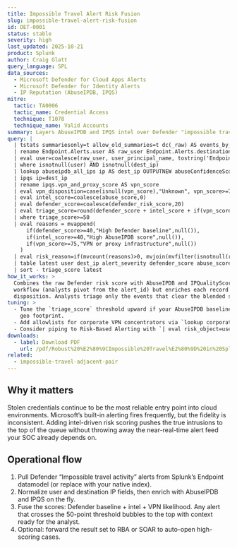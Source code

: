 ```yaml
---
title: Impossible Travel Alert Risk Fusion
slug: impossible-travel-alert-risk-fusion
id: DET-0001
status: stable
severity: high
last_updated: 2025-10-21
product: Splunk
author: Craig Glatt
query_language: SPL
data_sources:
  - Microsoft Defender for Cloud Apps Alerts
  - Microsoft Defender for Identity Alerts
  - IP Reputation (AbuseIPDB, IPQS)
mitre:
  tactic: TA0006
  tactic_name: Credential Access
  technique: T1078
  technique_name: Valid Accounts
summary: Layers AbuseIPDB and IPQS intel over Defender "impossible travel" alerts to prioritize the sign-ins most likely tied to stolen credentials.
query: |
  | tstats summariesonly=t allow_old_summaries=t dc(_raw) AS events_by_alert earliest(_time) AS earliest latest(_time) AS latest values(alert_type) AS alert_type values(alert_display_name) AS alert_display_name from datamodel=Endpoint.Endpoint_Alerts where nodename=Endpoint.Alerts ("alert_type"="Impossible travel activity" OR alert_display_name IN ("Impossible travel activity","Impossible travel"))
  | rename Endpoint.Alerts.user AS raw_user Endpoint.Alerts.destination_ip AS dest_ip Endpoint.Alerts.risk_score AS defender_risk_score Endpoint.Alerts.alert_severity AS alert_severity Endpoint.Alerts.alert_id AS alert_id
  | eval user=coalesce(raw_user, user_principal_name, tostring('Endpoint.Alerts'.userPrincipalName,""), tostring('Endpoint.Alerts'.user,""))
  | where isnotnull(user) AND isnotnull(dest_ip)
  | lookup abuseipdb_all_ips ip AS dest_ip OUTPUTNEW abuseConfidenceScore AS abuse_score
  | ipqs ip=dest_ip
  | rename ipqs.vpn_and_proxy_score AS vpn_score
  | eval vpn_disposition=case(isnull(vpn_score),"Unknown", vpn_score>=75,"Likely VPN/Proxy", true(),"Low VPN likelihood")
  | eval intel_score=coalesce(abuse_score,0)
  | eval defender_score=coalesce(defender_risk_score,20)
  | eval triage_score=round(defender_score + intel_score + if(vpn_score>=75,25,0),0)
  | where triage_score>=50
  | eval reasons = mvappend(
      if(defender_score>=40,"High Defender baseline",null()),
      if(intel_score>=40,"High AbuseIPDB score",null()),
      if(vpn_score>=75,"VPN or proxy infrastructure",null())
    )
  | eval risk_reason=if(mvcount(reasons)>0, mvjoin(mvfilter(isnotnull(reasons)),"; "), "Impossible travel with credible IP risk")
  | table latest user dest_ip alert_severity defender_score abuse_score vpn_score vpn_disposition triage_score alert_id risk_reason
  | sort - triage_score latest
how_it_works: >
  Combines the raw Defender risk score with AbuseIPDB and IPQualityScore telemetry. The search keeps the alert-centric
  workflow (analysts pivot from the alert_id) but enriches each record with IP reputation confidence and a VPN
  disposition. Analysts triage only the events that clear the blended score of 50.
tuning: >
  - Tune the `triage_score` threshold upward if your AbuseIPDB baseline is noisy; 60 is typical for customers with broad
    geo footprint.  
  - Add allowlists for corporate VPN concentrators via `lookup corporate_access_ips dest_ip OUTPUT disposition`.  
  - Consider piping to Risk-Based Alerting with `| eval risk_object=user, risk_score=triage_score`.
downloads:
  - label: Download PDF
    url: /pdf/Robust%20%E2%80%9CImpossible%20Travel%E2%80%9D%20in%20Splunk.pdf
related:
  - impossible-travel-adjacent-pair
---
```


## Why it matters

Stolen credentials continue to be the most reliable entry point into cloud environments. Microsoft’s built-in alerting
fires frequently, but the fidelity is inconsistent. Adding intel-driven risk scoring pushes the true intrusions to the
top of the queue without throwing away the near-real-time alert feed your SOC already depends on.

## Operational flow

1. Pull Defender “Impossible travel activity” alerts from Splunk’s Endpoint datamodel (or replace with your native
   index).  
2. Normalize user and destination IP fields, then enrich with AbuseIPDB and IPQS on the fly.  
3. Fuse the scores: Defender baseline + intel + VPN likelihood. Any alert that crosses the 50-point threshold bubbles to
   the top with context ready for the analyst.  
4. Optional: forward the result set to RBA or SOAR to auto-open high-scoring cases.
